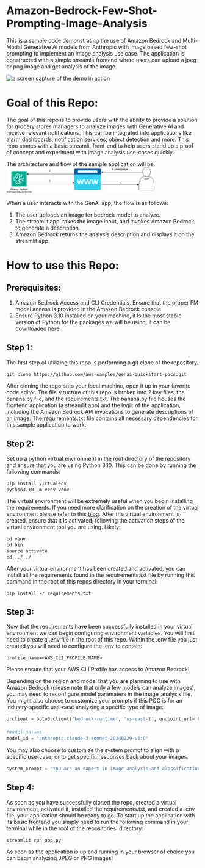 # **Amazon-Bedrock-Few-Shot-Prompting-Image-Analysis**
This is a sample code demonstrating the use of Amazon Bedrock and Multi-Modal Generative AI models from Anthropic with image based few-shot prompting to implement an image analysis use case. 
The application is constructed with a simple streamlit frontend where users can upload a jpeg or png image and get analysis of the image.

![a screen capture of the demo in action](images/demo.gif)

# **Goal of this Repo:**
The goal of this repo is to provide users with the ability to provide a solution for grocery stores managers to analyze images with Generative AI and receive relevant notifications. This can be integrated into applications like alarm dashboards, notification services, object detection and more. This repo comes with a basic streamlit front-end to help users stand up a proof of concept and experiment with image analysis use-cases quickly.

The architecture and flow of the sample application will be:
![Alt text](images/architecture.png "POC Architecture")

When a user interacts with the GenAI app, the flow is as follows:

1.	The user uploads an image for bedrock model to analyze.
2.	The streamlit app, takes the image input, and invokes Amazon Bedrock to generate a description.
3.	Amazon Bedrock returns the analysis description and displays it on the streamlit app.


# How to use this Repo:

## Prerequisites:

1. Amazon Bedrock Access and CLI Credentials. Ensure that the proper FM model access is provided in the Amazon Bedrock console
2. Ensure Python 3.10 installed on your machine, it is the most stable version of Python for the packages we will be using, it can be downloaded [here](https://www.python.org/downloads/release/python-3911/).

## Step 1:

The first step of utilizing this repo is performing a git clone of the repository.

```
git clone https://github.com/aws-samples/genai-quickstart-pocs.git
```
After cloning the repo onto your local machine, open it up in your favorite code editor. The file structure of this repo is broken into 2 key files, the banana.py file, and the requirements.txt. The banana.py file houses the frontend application (a streamlit app) and the logic of the application, including the Amazon Bedrock API invocations to generate descriptions of an image. The requirements.txt file contains all necessary dependencies for this sample application to work.


## Step 2:

Set up a python virtual environment in the root directory of the repository and ensure that you are using Python 3.10. This can be done by running the following commands:

```
pip install virtualenv
python3.10 -m venv venv
```

The virtual environment will be extremely useful when you begin installing the requirements. If you need more clarification on the creation of the virtual environment please refer to this [blog](https://www.freecodecamp.org/news/how-to-setup-virtual-environments-in-python/).
After the virtual environment is created, ensure that it is activated, following the activation steps of the virtual environment tool you are using. Likely:

```
cd venv
cd bin
source activate
cd ../../
```

After your virtual environment has been created and activated, you can install all the requirements found in the requirements.txt file by running this command in the root of this repos directory in your terminal:

```
pip install -r requirements.txt
```

## Step 3:

Now that the requirements have been successfully installed in your virtual environment we can begin configuring environment variables.
You will first need to create a .env file in the root of this repo. Within the .env file you just created you will need to configure the .env to contain:

```
profile_name=<AWS_CLI_PROFILE_NAME>
```

Please ensure that your AWS CLI Profile has access to Amazon Bedrock!

Depending on the region and model that you are planning to use with Amazon Bedrock (please note that only a few models can analyze images), you may need to reconfigure model paramaters in the image_analysis file. You might also choose to customize your prompts if this POC is for an industry-specific use-case analyzing a specific type of image:

```python
brclient = boto3.client('bedrock-runtime', 'us-east-1', endpoint_url='https://bedrock-runtime.us-east-1.amazonaws.com',config=config)

#model params
model_id = "anthropic.claude-3-sonnet-20240229-v1:0"
```
You may also choose to customize the system prompt to align with a specific use-case, or to get specific responses back about your images.

```python
system_prompt = "You are an expert in image analysis and classification. The question will be contained within the <question></question> tags. Before answering, think step by step in <thinking> tags as you analyze every part of the image. Provide your answer within the <answer></answer> tags. Incude a JSON structured response describing image attributes contained within the <json></json> tags. Always add line breaks between each section of your response"
```

## Step 4:

As soon as you have successfully cloned the repo, created a virtual environment, activated it, installed the requirements.txt, and created a .env file, your application should be ready to go.
To start up the application with its basic frontend you simply need to run the following command in your terminal while in the root of the repositories' directory:

```
streamlit run app.py
```
As soon as the application is up and running in your browser of choice you can begin analyzing JPEG or PNG images!